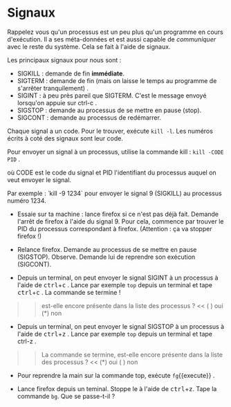 Signaux
=========

Rappelez vous qu'un processus est un peu plus qu'un programme en cours d'exécution. Il a ses méta-données et est aussi capable de *communiquer* avec le reste du système. Cela se fait à l'aide de signaux.

Les principaux signaux pour nous sont :

* SIGKILL : demande de fin **immédiate**.
* SIGTERM : demande de fin (mais on laisse le temps au programme de s'arrêter tranquilement) .
* SIGINT : à peu près pareil que SIGTERM. C'est le message envoyé lorsqu'on appuie sur ctrl-c .
* SIGSTOP : demande au processus de se mettre en pause (stop).
* SIGCONT : demande au processus de redémarrer.

Chaque signal a un code. Pour le trouver, exécute `kill -l`.
Les numéros écrits à coté des signaux sont leur code.

Pour envoyer un signal à un processus, utilise la commande kill : `kill -CODE PID` .

où CODE est le code du signal et PID l'identifiant du processus auquel on veut envoyer le signal.

Par exemple : ̀ kill -9 1234` pour envoyer le signal 9 (SIGKILL) au processus numéro 1234.

* Essaie sur ta machine : lance firefox si ce n'est pas déjà fait. Demande l'arrêt de firefox à l'aide du signal 9. Pour cela, commence par trouver le PID du processus correspondant à firefox. (Attention : ça va stopper firefox !)

* Relance firefox. Demande au processus de se mettre en pause (SIGSTOP). Observe. Demande lui de reprendre son exécution (SIGCONT).



* Depuis un terminal, on peut envoyer le signal SIGINT à un processus à l'aide de <kbd>ctrl</kbd>+<kbd>c</kbd> . Lance par exemple ``top`` depuis un terminal et tape  <kbd>ctrl</kbd>+<kbd>c</kbd> . La commande se termine !
>>  est-elle encore présente dans la liste des processus ? <<
( ) oui
(*) non

* Depuis un terminal, on peut envoyer le signal SIGSTOP à un processus à l'aide de  <kbd>ctrl</kbd>+<kbd>z</kbd> . Lance par exemple ``top`` depuis un terminal et tape ctrl-z .
>> La commande se termine, est-elle encore présente dans la liste des processus ? <<
(*) oui
( ) non

* Pour reprendre la main sur la commande top, exécute `fg`{{execute}} .

* Lance firefox depuis un teminal. Stoppe le à l'aide de  <kbd>ctrl</kbd>+<kbd>z</kbd>. Tape la commande ``bg``. Que se passe-t-il ?
